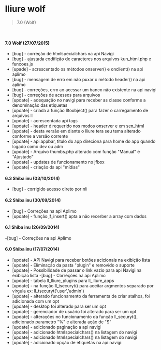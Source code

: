 lliure wolf
=========
> 7.0 (Wolf) 

<br>

#### 7.0 Wolf (27/07/2015)
- [bug] - correção de htmlspecialchars na api Navigi 
- [bug] - ajustada codifição de caracteres nos arquivos kun_html.php e funcoes.js
- [upade] - acrescentado os métodos onserver() e onclient() na api aplimo
- [bug] - mensagem de erro em não puxar o método header() na api aplimo
- [bug] - correções, erro ao acessar um banco não existente na api navigi
- [bug] - correções de acessos para arquivos
- [update] - adequação no navigi para receber as classe conforme a denominação das etiquetas
- [update] - criada a função lltoobject() para fazer o carregamento de arquivos ll
- [update] - acrescentada api tags
- [update] - header é requerido nos modos onserver e em sen_html
- [update] - desta versão em diante o lliure tera seu tema alterado conforme a versão corrente
- [update] - api appbar, titulo do app direciona para home do app quando logado como dev ou adm
- [update] - Arquivo thumbs.php alterado com função "Manual" e "Ajustado"
- [update] - updates de funcionamento no jfbox
- [update] - criação da api "mídias"

#### 6.3 Shiba inu (03/10/2014)
- [bug] - corrigido acesso direto por nli

#### 6.2 Shiba inu (30/09/2014)
- [bug] - Correções na api Aplimo
- [update] - função jf_insert() apta a não recerber a array com dados
 
#### 6.1 Shiba inu (26/09/2014)
 -[bug] - Correções na api Aplimo

#### 6.0 Shiba inu (17/07/2014)
- [update] - API Navigi para receber botões acicionais na exibição lista
- [update] - Eliminação da pasta "plugin" e removido o suporte
- [update] - Possibilidade de passar o link vazio para api Navigi na exibição lista
 -[bug] - Correções na api Aplimo
- [update] - tabela ll_lliure_plugins para ll_lliure_apps
- [update] - na função ll_tsecuryt() para aceitar argmentos separado por virgula ex: ll_tsecuryt('user','admin')
- [update] - alterado funcionamento da ferramenta de criar atalhos, foi adicionada com um opt
- [update] - desktop foi alterado para ser um opt
- [update] - gerenciador de usuário foi alterado para ser um opt
- [update] - alterações no funcionamento da função ll_securyt(), adicionado parametro "%" e alterada ação de "$"
- [update] - adicionado paginação a api navigi
- [update] - adicionado htmlspecialchars() na listagem do navigi
- [update] - adicionado htmlspecialchars() na listagem do navigi
- [update] - adicionado opção de etiquetas na api navigi

